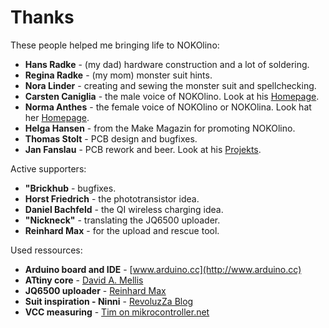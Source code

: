 # Thanks

These people helped me bringing life to NOKOlino:  
  
- **Hans Radke** - (my dad) hardware construction and a lot of soldering.
- **Regina Radke** - (my mom) monster suit hints.  
- **Nora Linder** - creating and sewing the monster suit and spellchecking.
- **Carsten Caniglia** - the male voice of NOKOlino. Look at his [Homepage](http://www.carstencaniglia.com).  
- **Norma Anthes** - the female voice of NOKOlino or NOKOlina. Look hat her [Homepage](http://norma-anthes.de).  
- **Helga Hansen** - from the Make Magazin for promoting NOKOlino.  
- **Thomas Stolt** - PCB design and bugfixes.  
- **Jan Fanslau** - PCB rework and beer. Look at his [Projekts](https://janfanslau.com).  
  
Active supporters:  

- **"Brickhub** - bugfixes.  
- **Horst Friedrich** - the phototransistor idea.  
- **Daniel Bachfeld** - the QI wireless charging idea.  
- **"Nickneck"** - translating the JQ6500 uploader.  
- **Reinhard Max** - for the upload and rescue tool.  
  
Used ressources:  

- **Arduino board and IDE** - [www.arduino.cc](http://www.arduino.cc)  
- **ATtiny core** - [David A. Mellis](https://github.com/damellis)  
- **JQ6500 uploader** - [Reinhard Max](http://chiselapp.com/user/rmax/repository/jq6500)  
- **Suit inspiration - Ninni** - [RevoluzZa Blog](http://blog.revoluzzza.com/2009/02/25/tutorial-hopw-to-sew-a-revoluzzzionary-monster-wie-man-ein-revoluzzzionares-monster-naht/)  
- **VCC measuring** - [Tim on mikrocontroller.net](https://www.mikrocontroller.net/topic/315667)  
